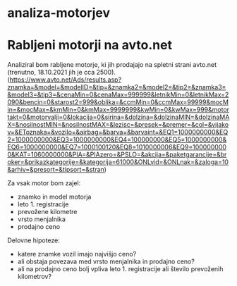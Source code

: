 # analiza-motorjev

Rabljeni motorji na avto.net
===========================

Analiziral bom rabljene motorje, ki jih prodajajo na spletni strani avto.net (trenutno, 18.10.2021 jih je cca 2500).
(https://www.avto.net/Ads/results.asp?znamka=&model=&modelID=&tip=&znamka2=&model2=&tip2=&znamka3=&model3=&tip3=&cenaMin=0&cenaMax=999999&letnikMin=0&letnikMax=2090&bencin=0&starost2=999&oblika=&ccmMin=0&ccmMax=99999&mocMin=&mocMax=&kmMin=0&kmMax=9999999&kwMin=0&kwMax=999&motortakt=0&motorvalji=0&lokacija=0&sirina=&dolzina=&dolzinaMIN=&dolzinaMAX=&nosilnostMIN=&nosilnostMAX=&lezisc=&presek=&premer=&col=&vijakov=&EToznaka=&vozilo=&airbag=&barva=&barvaint=&EQ1=1000000000&EQ2=1000000000&EQ3=1000000000&EQ4=100000000&EQ5=1000000000&EQ6=1000000000&EQ7=1000100120&EQ8=1010000006&EQ9=1000000000&KAT=1060000000&PIA=&PIAzero=&PSLO=&akcija=&paketgarancije=&broker=&prikazkategorije=&kategorija=61000&ONLvid=&ONLnak=&zaloga=10&arhiv=&presort=&tipsort=&stran)

Za vsak motor bom zajel:
- znamko in model motorja
- leto 1. registracije
- prevožene kilometre
- vrsto menjalnika
- prodajno ceno



Delovne hipoteze:
- katere znamke vozil imajo najvišjo ceno?
- ali obstaja povezava med vrsto menjalnika in prodajno ceno?
- ali na prodajno ceno bolj vpliva leto 1. registracije ali število prevoženih kilometrov?
